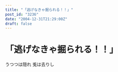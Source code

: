 ```yaml
---
title: "「逃げなきゃ掘られる！！」"
post_id: "3236"
date: "2004-12-31T21:29:00Z"
draft: false
---
```


# 「逃げなきゃ掘られる！！」

うつつは隠れ 兎は去りし
